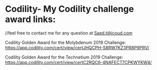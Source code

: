 # Codility- My Codility challenge award links:
//feel free to contact me for any question at Saed.t@icoud.com

Codility Golden Award for the Molybdenum 2019 Challenge: https://app.codility.com/cert/view/certJHQCPH-S8RW7KZ3PR8P9PRV/

Codility Golden Award for the Technetium 2019 Challenge: https://app.codility.com/cert/view/certC2RQC6-4NAFECT7CPKWYKW4/
